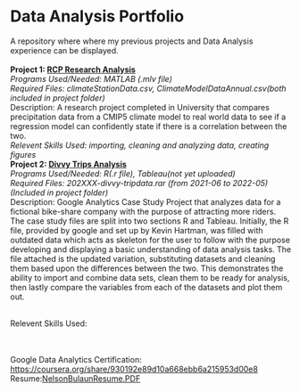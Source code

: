 # Data Analysis Portfolio
A repository where where my previous projects and Data Analysis experience can be displayed. \
<br />
**Project 1: [RCP Research Analysis](/Project%201%20RCP%20Research%20Analysis)**\
_Programs Used/Needed: MATLAB (.mlv file)_ \
_Required Files: climateStationData.csv, ClimateModelDataAnnual.csv(both included in project folder)_ \
Description: A research project completed in University that compares precipitation data from a CMIP5 climate model to real world data to see if a regression model can confidently state if there is a correlation between the two. \
_Relevent Skills Used: importing, cleaning and analyzing data, creating figures_
<br />
**Project 2: [Divvy Trips Analysis](/Project%202%20Divvy%20Trip%20Analysis)**\
_Programs Used/Needed: R(.r file), Tableau(not yet uploaded)_ \
_Required Files: 202XXX-divvy-tripdata.rar (from 2021-06 to 2022-05) (Included in project folder)_ \
Description: Google Analytics Case Study Project that analyzes data for a fictional bike-share company with the purpose of attracting more riders. The case study files are split into two sections R and Tableau. Initially, the R file, provided by google and set up by Kevin Hartman, was filled with outdated data which acts as skeleton for the user to follow with the purpose developing and displaying a basic understanding of data analysis tasks. The file attached is the updated variation, substituting datasets and cleaning them based upon the differences between the two. This demonstrates the ability to import and combine data sets, clean them to be ready for analysis, then lastly compare the variables from each of the datasets and plot them out. 


\
Relevent Skills Used: 

\
\
Google Data Analytics Certification: https://coursera.org/share/930192e89d10a668ebb6a215953d00e8 \
Resume:[NelsonBulaunResume.PDF](nelsonbulaun/DataAnalysisPortfolio/NelsonBulaunResume.PDF)
